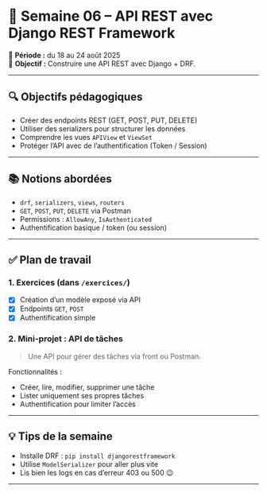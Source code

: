 # 🔗 Semaine 06 – API REST avec Django REST Framework

📅 **Période :** du 18 au 24 août 2025  
🎯 **Objectif :** Construire une API REST avec Django + DRF.

---

## 🔍 Objectifs pédagogiques

- Créer des endpoints REST (GET, POST, PUT, DELETE)
- Utiliser des serializers pour structurer les données
- Comprendre les vues `APIView` et `ViewSet`
- Protéger l’API avec de l’authentification (Token / Session)

---

## 📚 Notions abordées

- `drf`, `serializers`, `views`, `routers`
- `GET`, `POST`, `PUT`, `DELETE` via Postman
- Permissions : `AllowAny`, `IsAuthenticated`
- Authentification basique / token (ou session)

---

## ✅ Plan de travail

### 1. Exercices (dans `/exercices/`)
- [X] Création d’un modèle exposé via API
- [X] Endpoints `GET`, `POST`
- [X] Authentification simple

### 2. Mini-projet : API de tâches
> Une API pour gérer des tâches via front ou Postman.

Fonctionnalités :
- Créer, lire, modifier, supprimer une tâche
- Lister uniquement ses propres tâches
- Authentification pour limiter l’accès

---

## 💡 Tips de la semaine

- Installe DRF : `pip install djangorestframework`
- Utilise `ModelSerializer` pour aller plus vite
- Lis bien les logs en cas d’erreur 403 ou 500 😉

---
